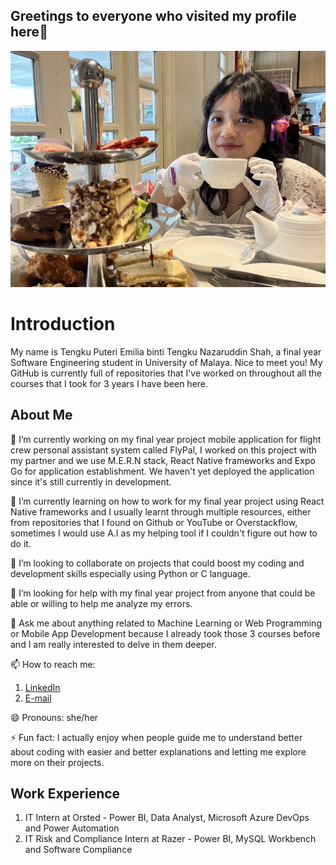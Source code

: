 ## Greetings to everyone who visited my profile here👋
![Emilia](https://github.com/SoftwareMaintenanceEvolution/tutorial-1-lululolily/blob/profile-upload/photo_2024-10-15_10-09-24.jpg)

# Introduction
My name is Tengku Puteri Emilia binti Tengku Nazaruddin Shah, a final year Software Engineering student in University of Malaya. Nice to meet you! My GitHub is currently full of repositories that I've worked on throughout all the courses that I took for 3 years I have been here.

## About Me
🔭 I’m currently working on my final year project mobile application for flight crew personal assistant system called FlyPal, I worked on this project with my partner and we use M.E.R.N stack, React Native frameworks and Expo Go for application establishment. We haven't yet deployed the application since it's still currently in development.

🌱 I’m currently learning on how to work for my final year project using React Native frameworks and I usually learnt through multiple resources, either from repositories that I found on Github or YouTube or Overstackflow, sometimes I would use A.I as my helping tool if I couldn't figure out how to do it.

👯 I’m looking to collaborate on projects that could boost my coding and development skills especially using Python or C language.

🤔 I’m looking for help with my final year project from anyone that could be able or willing to help me analyze my errors.

💬 Ask me about anything related to Machine Learning or Web Programming or Mobile App Development because I already took those 3 courses before and I am really interested to delve in them deeper.

📫 How to reach me: 
1. [LinkedIn](https://www.linkedin.com/in/tgputeriemilia/)
2. [E-mail](mailto:tgputeriemilia@gmail.com)

😄 Pronouns: she/her

⚡ Fun fact: I actually enjoy when people guide me to understand better about coding with easier and better explanations and letting me explore more on their projects.

## Work Experience
1. IT Intern at Orsted - Power BI, Data Analyst, Microsoft Azure DevOps and Power Automation
2. IT Risk and Compliance Intern at Razer - Power BI, MySQL Workbench and Software Compliance

